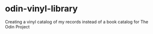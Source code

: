# odin-vinyl-library
Creating a vinyl catalog of my records instead of a book catalog for The Odin Project
